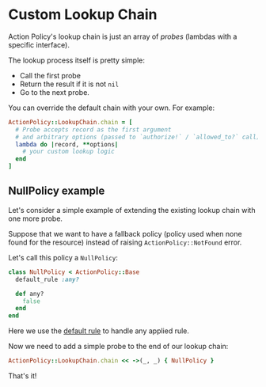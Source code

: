 # Custom Lookup Chain

Action Policy's lookup chain is just an array of _probes_ (lambdas with a specific interface).

The lookup process itself is pretty simple:
- Call the first probe
- Return the result if it is not `nil`
- Go to the next probe.

You can override the default chain with your own. For example:

```ruby
ActionPolicy::LookupChain.chain = [
  # Probe accepts record as the first argument
  # and arbitrary options (passed to `authorize!` / `allowed_to?` call)
  lambda do |record, **options|
    # your custom lookup logic
  end
]
```

## NullPolicy example

Let's consider a simple example of extending the existing lookup chain with one more probe.

Suppose that we want to have a fallback policy (policy used when none found for the resource) instead of raising `ActionPolicy::NotFound` error.

Let's call this policy a `NullPolicy`:

```ruby
class NullPolicy < ActionPolicy::Base
  default_rule :any?

  def any?
    false
  end
end
```

Here we use the [default rule](aliases.md#default-rule) to handle any applied rule.

Now we need to add a simple probe to the end of our lookup chain:

```ruby
ActionPolicy::LookupChain.chain << ->(_, _) { NullPolicy }
```

That's it!
